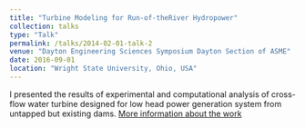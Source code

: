 ```yaml
---
title: "Turbine Modeling for Run-of-theRiver Hydropower"
collection: talks
type: "Talk"
permalink: /talks/2014-02-01-talk-2
venue: "Dayton Engineering Sciences Symposium Dayton Section of ASME"
date: 2016-09-01
location: "Wright State University, Ohio, USA"
---
```


I presented the results of experimental and computational analysis of cross-flow water turbine designed for low head power generation system from untapped but existing dams. [More information about the work](https://etd.ohiolink.edu/apexprod/rws_olink/r/1501/10?clear=10&p10_accession_num=wright1515428122798392)
